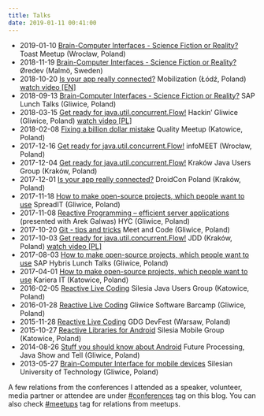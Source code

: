 ```yaml
---
title: Talks
date: 2019-01-11 00:41:00
---
```


*   2019-01-10 [Brain-Computer Interfaces - Science Fiction or Reality?](https://speakerdeck.com/pwittchen/brain-computer-interfaces-science-fiction-or-reality) Toast Meetup (Wrocław, Poland)
*   2018-11-19 [Brain-Computer Interfaces - Science Fiction or Reality?](https://speakerdeck.com/pwittchen/brain-computer-interfaces-science-fiction-or-reality) Øredev (Malmö, Sweden)
*   2018-10-20 [Is your app really connected?](https://speakerdeck.com/pwittchen/is-your-app-really-connected-1) Mobilization (Łódź, Poland) [watch video [EN]](https://www.youtube.com/watch?v=LDZjQ1dXgU4)
*   2018-09-13 [Brain-Computer Interfaces - Science Fiction or Reality?](https://speakerdeck.com/pwittchen/brain-computer-interfaces-science-fiction-or-reality) SAP Lunch Talks (Gliwice, Poland)
*   2018-03-15 [Get ready for java.util.concurrent.Flow!](https://speakerdeck.com/pwittchen/get-ready-for-java-dot-util-dot-concurrent-dot-flow) Hackin’ Gliwice (Gliwice, Poland) [watch video [PL]](https://www.youtube.com/watch?v=D546dLLFsPg)
*   2018-02-08 [Fixing a billion dollar mistake](https://speakerdeck.com/pwittchen/fixing-a-billion-dollar-mistake) Quality Meetup (Katowice, Poland)
*   2017-12-16 [Get ready for java.util.concurrent.Flow!](https://speakerdeck.com/pwittchen/get-ready-for-java-dot-util-dot-concurrent-dot-flow) infoMEET (Wrocław, Poland)
*   2017-12-04 [Get ready for java.util.concurrent.Flow!](https://speakerdeck.com/pwittchen/get-ready-for-java-dot-util-dot-concurrent-dot-flow) Kraków Java Users Group (Kraków, Poland)
*   2017-12-01 [Is your app really connected?](https://speakerdeck.com/pwittchen/is-your-app-really-connected-1) DroidCon Poland (Kraków, Poland)
*   2017-11-18 [How to make open-source projects, which people want to use](https://speakerdeck.com/pwittchen/how-to-make-open-source-projects-which-people-want-to-use) SpreadIT (Gliwice, Poland)
*   2017-11-08 [Reactive Programming – efficient server applications](https://speakerdeck.com/pwittchen/reactive-programming-efficient-server-applications) (presented with Arek Galwas) HYC (Gliwice, Poland)
*   2017-10-20 [Git - tips and tricks](https://speakerdeck.com/pwittchen/git-tips-and-tricks) Meet and Code (Gliwice, Poland)
*   2017-10-03 [Get ready for java.util.concurrent.Flow!](https://speakerdeck.com/pwittchen/get-ready-for-java-dot-util-dot-concurrent-dot-flow) JDD (Kraków, Poland) [watch video [PL]](https://www.youtube.com/watch?v=dO3J4q9uAHg)
*   2017-08-03 [How to make open-source projects, which people want to use](https://speakerdeck.com/pwittchen/how-to-make-open-source-projects-which-people-want-to-use) SAP Hybris Lunch Talks (Gliwice, Poland)
*   2017-04-01 [How to make open-source projects, which people want to use](https://speakerdeck.com/pwittchen/how-to-make-open-source-projects-which-people-want-to-use) Kariera IT (Katowice, Poland)
*   2016-02-05 [Reactive Live Coding](https://speakerdeck.com/pwittchen/reactive-live-coding) Silesia Java Users Group (Katowice, Poland)
*   2016-01-28 [Reactive Live Coding](https://speakerdeck.com/pwittchen/reactive-live-coding) Gliwice Software Barcamp (Gliwice, Poland)
*   2015-11-28 [Reactive Live Coding](https://speakerdeck.com/pwittchen/reactive-live-coding) GDG DevFest (Warsaw, Poland)
*   2015-10-27 [Reactive Libraries for Android](https://speakerdeck.com/pwittchen/reactive-libraries-for-android) Silesia Mobile Group (Katowice, Poland)
*   2014-08-26 [Stuff you should know about Android](http://slides.com/piotrwittchen/stuff-you-should-know-about-android) Future Processing, Java Show and Tell (Gliwice, Poland)
*   2013-05-27 [Brain-Computer Interface for mobile devices](http://slides.com/piotrwittchen/brain-computer-interface-for-mobile-devices) Silesian University of Technology (Gliwice, Poland)

A few relations from the conferences I attended as a speaker, volunteer, media partner or attendee are under [#conferences](/tags/conferences/) tag on this blog. You can also check [#meetups](/tags/meetups) tag for relations from meetups.
